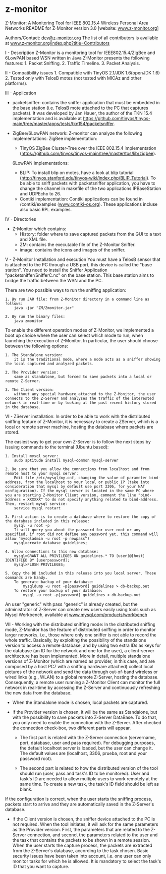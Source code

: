 # z-monitor
Z-Monitor: A Monitoring Tool for IEEE 802.15.4 Wireless Personal Area Networks
README for Z-Monitor version 3.0 [website: www.z-monitor.org]

Authors/Contact: <dev@z-monitor.org>
The list of all contributors is available at www.z-monitor.org/index.php?title=Contributors

I - Description
Z-Monitor is a monitoring tool for IEEE802.15.4/ZigBee and 6LowPAN based WSN written in Java
Z-Monitor presents the following features:
	1. Packet Sniffing.
	2. Traffic Timeline.
	3. Packet Analysis.


II - Compatibility issues
	1. Compatible with TinyOS 2.1/JDK 1.6(openJDK 1.6)
	2. Tested only with TelosB motes (not tested with MICAz and other platforms). 


III - Application
+ packetsniffer: contains the sniffer application that must be embedded in the base station (i.e. TelosB mote attached to the PC that captures packets). It was developed by Jan Hauer, the author of the TKN 15.4 implementation and is available at https://github.com/tinyos/tinyos-main/tree/master/apps/tests/tkn154/packetsniffer.
  
+ ZigBee/6LowPAN network: Z-monitor can analyze the following implementations:
  ZigBee implementation: 
	- TinyOS ZigBee Cluster-Tree over the IEEE 802.15.4 implementation (https://github.com/tinyos/tinyos-main/tree/master/tos/lib/zigbee).
	
  6LowPAN implementations:
	- BLIP: 
	  To install blip on motes, have a look at blip tutorial (http://tinyos.stanford.edu/tinyos-wiki/index.php/BLIP_Tutorial). 
	  To be able to sniff packets with packetsniffer application, you have to change the channel in makefile of the two applications IPBaseStation and UDPEcho to 26.
	- Contiki implementation:
	  Contiki applications can be found in /contiki/examples (www.contiki-os.org). These applications incluse also basic RPL examples.


IV - Directories
- Z-Monitor which contains:
	+ History: folder where to save captured packets from the GUI to a text and XML file.
	+ ZM: contains the executable file of the Z-Monitor Sniffer.
	+ image: contains the icons and images of the sniffer.


V - Z-Monitor Installation and execution
You must have a TelosB sensor that is attached to the PC through a USB port, this device is called the "base station".
You  need to install the Sniffer Application "packetsniffer/SnifferC.nc" on the base station. 
This base station aims to bridge the traffic between the WSN and the PC.

There are two possible ways to run the sniffing application:

	1. By run JAR file: from Z-Monitor directory in a command line as follows:
		java -jar "ZM/Zmonitor.jar"

	2. By run the binary files:
		java zmonitor

To enable the different operation modes of Z-Monitor, we implemented a boot up choice where the user can select which mode to run, when launching the execution of Z-Monitor. In particular, the user should choose between the following options:

	1. The Standalone version:
		it is the traditional mode, where a node acts as a sniffer showing the local captured and analyzed packets.

	2. The Provider version:
		same as standalone, but forced to save packets into a local or remote Z-Server.
	
	3. The Client version:
		without any special hardware attached to the Z-Monitor, the user connects to the Z-Server and analyses the traffic of the interested network in real-time or by looking at the past recent history stored in the database.


VI - ZServer installation:
In order to be able to work with the distributed sniffing feature of Z-Monitor, it is necessary to create a ZServer, which is a local or remote server machine, hosting the database where packets are stored.

The easiest way to get your own Z-Server is to follow the next steps by issuing commands to the terminal (Ubuntu based):

	1. Install mysql server:
		sudo aptitude install mysql-common mysql-server
		
	2. Be sure that you allow the connections from localhost and from remote host to your mysql server:
		Edit file /etc/mysql/my.cnf, changing the value of parameter bind-address, from the localhost to your local or public IP (take into consideration that mysql by default use port 3306, for your NAT configuration). If the mysql server is located in the same PC where you are starting Z-Monitor Client version, comment the line "bind-address = XXXXXX" to do not specify anything related to bind-address. Then, restart mysql service:
		service mysql restart
		
	3. First action is to create a database where to restore the copy of the database included in this release:
		mysql -u root -p
		It will query you about the password for user root or any specified, if root did not define any password yet, this command will allow “mysqladmin -u root -p newpass”)
		mysql>create database guidelines;
		
	4. Allow connections to this new database:
		mysql>GRANT ALL PRIVILEGES ON guidelines.* TO [user]@[host] IDENTIFIED BY [userpassword];
		mysql>FLUSH PRIVILEGES;
		
	5. Copy the DB included in this release into you local server. These commands are handy.
		To generate backup of your database:
			mysqldump -u root -p[password] guidelines > db-backup.out
		To restore your backup of your database:
			mysql -u root -p[password] guidelines < db-backup.out

An user "generic" with pass "generic" is already created, but the administrator of Z-Server can create new users easily using tools such as Mysql Workbench, available at www.mysql.com/products/workbench


VII - Working with the distributed sniffing mode:
In the distributed sniffing mode, Z-Monitor has the feature of distributed sniffing in order to monitor larger networks, i.e., those where only one sniffer is not able to record the whole	traffic. Basically, by exploiting the possibility of the standalone version to access a remote database, and by using two extra IDs as keys for the database (an ID for the network and one for the user), a client-server architecture has been implemented.
More in detail, multiple standalone versions of Z-Monitor (which are named as provider, in this case, and are composed by a host PC7 with a sniffing hardware attached) collect local pictures of the network and send the data through out-of-band wireless or wired links (e.g., WLAN) to a global remote Z-Server, hosting the database. 
Consequently, a remote user running a Z-Monitor Client can monitor the full network in real-time by accessing the Z-Server and continuously refreshing the new data from the database.

- When the Standalone mode is chosen, local packets are captured.

- If the Provider version is chosen, it will be the same as Standalone, but with the possibility to save packets into Z-Server DataBase. To do that,
you only need to enable the connection with the Z-Server.
After checked the connection check-box, two different parts will appear.
	+ The first part is related with the Z-Server connection (servername, port, database, user and pass required). For debugging purposes, the default localhost server is loaded, but the user can change it. The default values are (localhost, 3306, prueba, root and your password root).
	
	+ The second part is related to how the distributed version of the tool should run (user, pass and task's ID to be monitored). User and task's ID are needed to allow multiple users to work remotely at the same time. To create a new task, the task's ID field should be left as blank. 

If the configuration is correct, when the user starts the sniffing process, packets start to arrive and they are automatically saved in the Z-Server's database.
	 
- If the Client version is chosen, the sniffer device attached to the PC is not required. When the tool initiates, it will ask for the same parameters
as the Provider version. First, the parameters that are related to the Z-Server connection, and second, the parameters related to the user and the task that contains the packets to be shown in a remote session. When the user starts the capture process, the packets are extracted from the Z-Server's database, according to the task chosen. Basic security issues have been taken into account, i.e. one user can only monitor tasks for which he is allowed. It is mandatory to select the task's ID that you want to capture.
